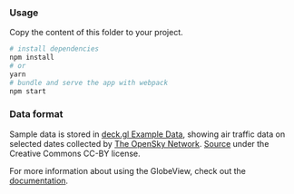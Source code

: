### Usage

Copy the content of this folder to your project. 

```bash
# install dependencies
npm install
# or
yarn
# bundle and serve the app with webpack
npm start
```

### Data format

Sample data is stored in [deck.gl Example Data](https://github.com/visgl/deck.gl-data/tree/master/examples/globe), showing air traffic data on selected dates collected by [The OpenSky Network](https://opensky-network.org). [Source](https://zenodo.org/record/3974209) under the Creative Commons CC-BY license.

For more information about using the GlobeView, check out the [documentation](../../../docs/api-reference/core/globe-view.md).
